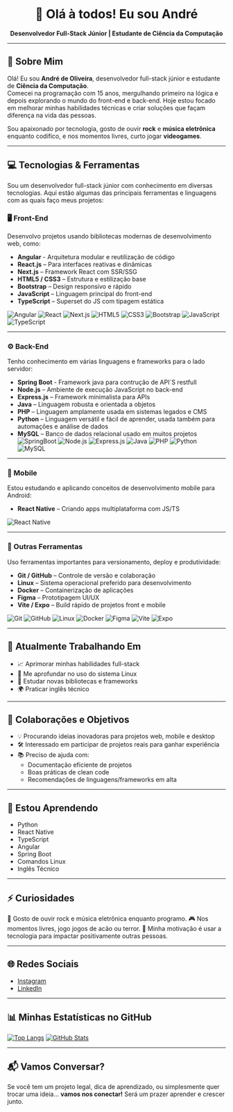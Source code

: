 <div align="center">
      <h1>👋 Olá à todos! Eu sou André</h1>
      <p><strong>Desenvolvedor Full-Stack Júnior | Estudante de Ciência da Computação</strong></p>
</div>

---

## 🚀 Sobre Mim

Olá! Eu sou **André de Oliveira**, desenvolvedor full-stack júnior e estudante de **Ciência da Computação**.  
Comecei na programação com 15 anos, mergulhando primeiro na lógica e depois explorando o mundo do front-end e back-end. Hoje estou focado em melhorar minhas habilidades técnicas e criar soluções que façam diferença na vida das pessoas.

Sou apaixonado por tecnologia, gosto de ouvir **rock** e **música eletrônica** enquanto codifico, e nos momentos livres, curto jogar **videogames**.

---

## 💻 Tecnologias & Ferramentas

Sou um desenvolvedor full-stack júnior com conhecimento em diversas tecnologias. Aqui estão algumas das principais ferramentas e linguagens com as quais faço meus projetos:

### 🖥️ Front-End
 Desenvolvo projetos usando bibliotecas modernas de desenvolvimento web, como:
- **Angular** - Arquitetura modular e reutilização de código
- **React.js** – Para interfaces reativas e dinâmicas
- **Next.js** – Framework React com SSR/SSG
- **HTML5 / CSS3** – Estrutura e estilização base
- **Bootstrap** – Design responsivo e rápido
- **JavaScript** – Linguagem principal do front-end
- **TypeScript** – Superset do JS com tipagem estática

![Angular]( https://img.shields.io/badge/Angular-DD0031?style=for-the-badge&logo=angular&logoColor=white)
![React](https://img.shields.io/badge/React-2023.svg?style=for-the-badge&logo=react&logoColor=61DAFB)
![Next.js]( https://img.shields.io/badge/Next.js-black?style=for-the-badge&logo=nextdotjs&logoColor=white)
![HTML5]( https://img.shields.io/badge/HTML5-E34F26?style=for-the-badge&logo=html5&logoColor=white)
![CSS3]( https://img.shields.io/badge/CSS3-1572B6?style=for-the-badge&logo=css3&logoColor=white)
![Bootstrap]( https://img.shields.io/badge/Bootstrap-563D7C?style=for-the-badge&logo=bootstrap&logoColor=white)
![JavaScript]( https://img.shields.io/badge/JavaScript-F7DF1E?style=for-the-badge&logo=javascript&logoColor=black)
![TypeScript]( https://img.shields.io/badge/TypeScript-007ACC?style=for-the-badge&logo=typescript&logoColor=white)

---

### ⚙️ Back-End
Tenho conhecimento em várias linguagens e frameworks para o lado servidor:
- **Spring Boot** - Framework java para contrução de API`S restfull
- **Node.js** – Ambiente de execução JavaScript no back-end
- **Express.js** – Framework minimalista para APIs
- **Java** – Linguagem robusta e orientada a objetos
- **PHP** – Linguagem amplamente usada em sistemas legados e CMS
- **Python** – Linguagem versátil e fácil de aprender, usada também para automações e análise de dados
- **MySQL** – Banco de dados relacional usado em muitos projetos
![SpringBoot](_https://img.shields.io/badge/springboot-000000?style=for-the-badge&logo=springboot&logoColor=green)
![Node.js]( https://img.shields.io/badge/Node.js-43853D?style=for-the-badge&logo=node.js&logoColor=white)
![Express.js]( https://img.shields.io/badge/Express.js-000000?style=for-the-badge&logo=express&logoColor=white)
![Java]( https://img.shields.io/badge/Java-ED8B00?style=for-the-badge&logo=java&logoColor=white)
![PHP]( https://img.shields.io/badge/PHP-777BB4?style=for-the-badge&logo=php&logoColor=white)
![Python]( https://img.shields.io/badge/Python-3776AB?style=for-the-badge&logo=python&logoColor=white)
![MySQL]( https://img.shields.io/badge/MySQL-4479A1?style=for-the-badge&logo=mysql&logoColor=white)

---

### 📱 Mobile
Estou estudando e aplicando conceitos de desenvolvimento mobile para Android:
- **React Native** – Criando apps multiplataforma com JS/TS

![React Native]( https://img.shields.io/badge/React_Native-2023.svg?style=for-the-badge&logo=react&logoColor=61DAFB)

---

### 🔧 Outras Ferramentas
Uso ferramentas importantes para versionamento, deploy e produtividade:
- **Git / GitHub** – Controle de versão e colaboração
- **Linux** – Sistema operacional preferido para desenvolvimento
- **Docker** – Containerização de aplicações
- **Figma** – Prototipagem UI/UX
- **Vite / Expo** – Build rápido de projetos front e mobile

![Git]( https://img.shields.io/badge/Git-F05032?style=for-the-badge&logo=git&logoColor=white)
![GitHub]( https://img.shields.io/badge/GitHub-181717?style=for-the-badge&logo=github&logoColor=white)
![Linux]( https://img.shields.io/badge/Linux-FCC624?style=for-the-badge&logo=linux&logoColor=black)
![Docker]( https://img.shields.io/badge/Docker-2496ED?style=for-the-badge&logo=docker&logoColor=white)
![Figma]( https://img.shields.io/badge/Figma-F24E1E?style=for-the-badge&logo=figma&logoColor=white)
![Vite](https://img.shields.io/badge/Vite-646CFF?style=for-the-badge&logo=Vite&logoColor=white)
![Expo](https://img.shields.io/badge/Expo-000020?logo=Expo&logoColor=white)

---

## 🔭 Atualmente Trabalhando Em

- 📈 Aprimorar minhas habilidades full-stack
- 🐧 Me aprofundar no uso do sistema Linux
- 🧩 Estudar novas bibliotecas e frameworks
- 🌍 Praticar inglês técnico

---

## 🤝 Colaborações e Objetivos

- 💡 Procurando ideias inovadoras para projetos web, mobile e desktop
- 🛠️ Interessado em participar de projetos reais para ganhar experiência
- 📚 Preciso de ajuda com:
  - Documentação eficiente de projetos
  - Boas práticas de clean code
  - Recomendações de linguagens/frameworks em alta

---

## 🎯 Estou Aprendendo

- Python
- React Native
- TypeScript
- Angular
- Spring Boot
- Comandos Linux
- Inglês Técnico

---

## ⚡ Curiosidades

🎵 Gosto de ouvir rock e música eletrônica enquanto programo.
🎮 Nos momentos livres, jogo jogos de acão ou terror.
🧠 Minha motivação é usar a tecnologia para impactar positivamente outras pessoas.

---

## 🌐 Redes Sociais

- [Instagram](https://www.instagram.com/andreoliveiramoura06/)
- [LinkedIn](https://www.linkedin.com/in/andreoliveiramoura/)

---

## 📊 Minhas Estatísticas no GitHub

[![Top Langs](https://github-readme-stats.vercel.app/api/top-langs/?username=Andre-Moura-Dev&theme=dark)]( https://github.com/Andre-Moura-Dev )
[![GitHub Stats](https://github-readme-stats.vercel.app/api/?username=Andre-Moura-Dev&theme=dark)]( https://github.com/Andre-Moura-Dev )

---

## 📬 Vamos Conversar?

Se você tem um projeto legal, dica de aprendizado, ou simplesmente quer trocar uma ideia... **vamos nos conectar!** Será um prazer aprender e crescer junto.
